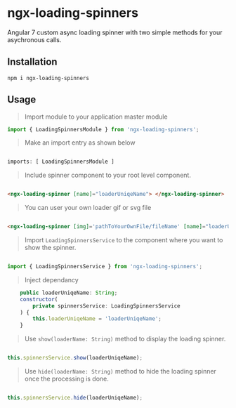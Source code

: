 # ngx-loading-spinners 
Angular 7 custom async loading spinner with two simple methods for your asychronous calls.

## Installation

`npm i ngx-loading-spinners`

## Usage 

> Import module to your application master module

```javascript
import { LoadingSpinnersModule } from 'ngx-loading-spinners';
```

> Make an import entry as shown below

```javascript

imports: [ LoadingSpinnersModule ]

```

> Include spinner component to your root level component.

```html

<ngx-loading-spinner [name]="loaderUniqeName"> </ngx-loading-spinner>

```

> You can user your own loader gif or svg file

```html

<ngx-loading-spinner [img]='pathToYourOwnFile/fileName' [name]="loaderUniqeName"> </ngx-loading-spinner>

```

> Import `LoadingSpinnersService` to the component where you want to show the spinner.

```javascript

import { LoadingSpinnersService } from 'ngx-loading-spinners';

```

> Inject dependancy 

```javascript
    public loaderUniqeName: String;
    constructor(
        private spinnersService: LoadingSpinnersService
    ) { 
        this.loaderUniqeName = 'loaderUniqeName';
    }

```

> Use `show(loaderName: String)` method to display the loading spinner.

```javascript

this.spinnersService.show(loaderUniqeName);

```

> Use `hide(loaderName: String)` method to hide the loading spinner once the processing is done.

```javascript

this.spinnersService.hide(loaderUniqeName);

```
